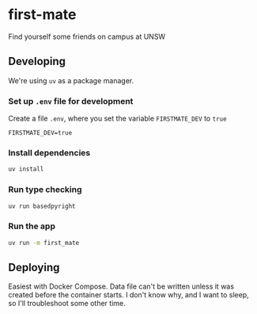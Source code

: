 # first-mate

Find yourself some friends on campus at UNSW

## Developing

We're using `uv` as a package manager.

### Set up `.env` file for development

Create a file `.env`, where you set the variable `FIRSTMATE_DEV` to `true`

```shell
FIRSTMATE_DEV=true
```

### Install dependencies

```sh
uv install
```

### Run type checking

```sh
uv run basedpyright
```

### Run the app

```sh
uv run -m first_mate
```

## Deploying

Easiest with Docker Compose. Data file can't be written unless it was created
before the container starts. I don't know why, and I want to sleep, so I'll
troubleshoot some other time.
